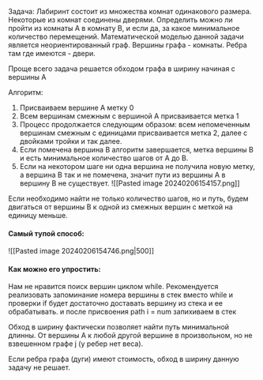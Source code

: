 Задача:
	Лабиринт состоит из множества комнат одинакового размера. Некоторые из комнат соединены дверями. Определить можно ли пройти из комнаты A в комнату B, и если да, за какое минимальное количество перемещений. Математической моделью данной задачи является неориентированный граф. Вершины графа - комнаты. Ребра там где имеются - двери. 

Проще всего задача решается обходом графа в ширину начиная с вершины A


Алгоритм:
1. Присваиваем вершине A метку 0
2. Всем вершинам смежным с вершиной A присваивается метка 1
3. Процесс продолжается следующим образом: всем непомеченным вершинам смежным с единицами присваивается метка 2, далее с двойками тройки и так далее.
4. Если помечена вершина B алгоритм завершается, метка вершины B и есть минимальное количество шагов от A до B. 
5. Если на некотором шаге ни одна вершина не получила новую метку, а вершина B так и не помечена, значит пути из вершины A в вершину B не существует.
 ![[Pasted image 20240206154157.png]]

Если необходимо найти не только количество шагов, но и путь, будем двигаться от вершины B к одной из смежных вершин с меткой на единицу меньше. 

#### Самый тупой способ:
![[Pasted image 20240206154746.png|500]]

#### Как можно его упростить:
Нам не нравится поиск вершин циклом while. 
Рекомендуется реализовать запоминание номера вершины в стек 
вместо while и проверки if будет достаточно доставать вершину из стека и ее обрабатывать.
и после присвоения path i = num запихиваем в стек 


Обход в ширину фактически позволяет найти путь минимальной длинны. От вершины A к любой другой вершине в произвольном, но не взвешенном графе j (у ребер нет веса).

Если ребра графа (дуги) имеют стоимость, обход в ширину данную задачу не решает.


